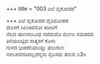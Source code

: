 +++
title = "003 ಎಲೆ ವೃಕೋದರ"

+++
ಎಲೆ ವೃಕೋದರ ವೈರಿಮೋಹರ  
ದೊಳಗೆ ಸಿಲುಕಿದನೋ ಕಿರೀಟಿಗೆ  
ನೆಲದ ಋಣಸಂಬಂಧ ಸವೆದುದೊ ಮೇಣು ಸಮರದಲಿ  
ತಿಳಿಯಲಟ್ಟಿದ ಸಾತ್ಯಕಿಗೆ ಕೊಳು  
ಗುಳದ ಭಾರಣೆಯಾಯ್ತು ಫಲುಗುಣ  
ನಳಬಳವನರಿದಲ್ಲದೆನ್ನಸು ಸೈರಿಸದು ತನುವ    ॥3॥